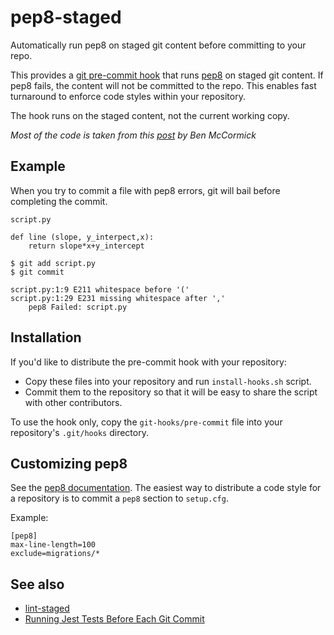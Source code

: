pep8-staged
===========
Automatically run pep8 on staged git content before committing to your repo.

This provides a [git pre-commit hook](https://git-scm.com/book/en/v2/Customizing-Git-Git-Hooks) that runs
[pep8](http://pep8.readthedocs.io/en/release-1.7.x/) on staged git content.
If pep8 fails, the content will not be committed to the repo. This enables
fast turnaround to enforce code styles within your repository.

The hook runs on the staged content, not the current working copy.

_Most of the code is taken from this [post](https://benmccormick.org/2017/02/26/running-jest-tests-before-each-git-commit/) by Ben McCormick_


Example
-------

When you try to commit a file with pep8 errors, git will bail before
completing the commit.

`script.py`
```
def line (slope, y_interpect,x):
    return slope*x+y_intercept
```

```
$ git add script.py
$ git commit

script.py:1:9 E211 whitespace before '('
script.py:1:29 E231 missing whitespace after ','
    pep8 Failed: script.py

```

Installation
------------
If you'd like to distribute the pre-commit hook with your repository:
- Copy these files into your repository and run `install-hooks.sh` script.
- Commit them to the repository so that it will be easy to share the script
  with other contributors.

To use the hook only, copy the `git-hooks/pre-commit` file into your
repository's `.git/hooks` directory.


Customizing pep8
----------------
See the [pep8 documentation](http://pep8.readthedocs.io/en/release-1.7.x/intro.html#configuration).
The easiest way to distribute a code style for a repository is to commit a `pep8`
section to `setup.cfg`.

Example:
```
[pep8]
max-line-length=100
exclude=migrations/*
```


See also
--------
* [lint-staged](https://github.com/okonet/lint-staged)
* [Running Jest Tests Before Each Git Commit](https://benmccormick.org/2017/02/26/running-jest-tests-before-each-git-commit/)
